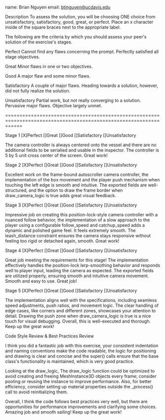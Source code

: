 name: Brian Nguyen
email: btinguyen@ucdavis.edu

Description
To assess the solution, you will be choosing ONE choice from unsatisfactory, satisfactory, good, great, or perfect. Place an x character inside of the square braces next to the appropriate label.

The following are the criteria by which you should assess your peer's solution of the exercise's stages.

Perfect
Cannot find any flaws concerning the prompt. Perfectly satisfied all stage objectives.

Great
Minor flaws in one or two objectives. 

Good
A major flaw and some minor flaws.

Satisfactory
A couple of major flaws. Heading towards a solution, however, did not fully realize the solution.

Unsatisfactory
Partial work, but not really converging to a solution. Pervasive major flaws. Objective largely unmet.

==================================================================================================================

Stage 1
 [X]Perfect
 []Great
 []Good
 []Satisfactory
 []Unsatisfactory

The camera controller is always centered onto the vessel and there are no additional fields to be serialied and usable in the inspector. The controller is 5 by 5 unit cross center of the screen.
Great work!


Stage 2
 [X]Perfect
 []Great
 []Good
 []Satisfactory
 []Unsatisfactory

Excellent work on the frame-bound autoscroller camera controller, the implementation of the box movement and the player push mechanism when touching the left edge is smooth and intuitive. The exported fields are well-structured, and the option to draw the frame border when draw_camera_logic is true adds great visual feedback.

Stage 3
 [X]Perfect
 []Great
 []Good
 []Satisfactory
 []Unsatisfactory

Impressive job on creating this position-lock-style camera controller with a nuanced follow behavior, the implementation of a slow approach to the player using a configurable follow_speed and catchup_speed adds a dynamic and polished game feel. It feels extremely smooth. The leash_distance constraint ensures the camera stays responsive without feeling too rigid or detached again, smooth. Great work!


Stage 4
 [X]Perfect
 []Great
 []Good
 []Satisfactory
 []Unsatisfactory

Great job meeting the requirements for this stage! The implementation effectively handles the position-lock lerp-smoothing behavior and responds well to player input, leading the camera as expected. The exported fields are utilized properly, ensuring smooth and intuitive camera movement. Smooth and easy to use. Great job!

Stage 5
 [X]Perfect
 []Great
 []Good
 []Satisfactory
 []Unsatisfactory

The implementation aligns well with the specifications, including seamless speed adjustments, push ratios, and movement logic. The clear handling of edge cases, like corners and different zones, showcases your attention to detail. Drawing the push zone when draw_camera_logic is true is a nice touch for visual debugging. Overall, this is well-executed and thorough. Keep up the great work!



Code Style Review & Best Practices Review

I think you did a fantastic job with this exercise, your consistent indentation and naming conventions make the code readable, the logic for positioning and drawing is clear and concise and the super() calls ensure that the base class's functionality is maintained, which is very good practice.

Looking at the draw_logic, The draw_logic function could be optimized to avoid creating and freeing MeshInstance3D objects every frame; consider pooling or reusing the instance to improve performance. Also, for better efficiency, consider setting up material properties outside the _process() call to avoid reinitializing them.

Overall, I think the code follows best practices very well, but there are opportunities for performance improvements and clarifying some choices. Amazing job and smooth sailing! Keep up the great work!